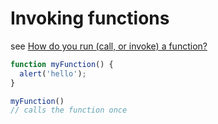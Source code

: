 # Invoking functions

see [How do you run (call, or invoke) a function?](https://developer.mozilla.org/en-US/docs/Learn/JavaScript/Building_blocks/Functions#Invoking_functions)

```javascript
function myFunction() {
  alert('hello');
}

myFunction()
// calls the function once
```